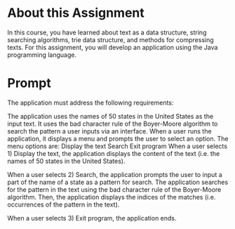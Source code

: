 
# About this Assignment
In this course, you have learned about text as a data structure, string searching algorithms, trie data structure, and methods for compressing texts. For this assignment, you will develop an application using the Java programming language.

# Prompt
The application must address the following requirements:

The application uses the names of 50 states in the United States as the input text.
It uses the bad character rule of the Boyer-Moore algorithm to search the pattern a user inputs via an interface.
When a user runs the application, it displays a menu and prompts the user to select an option.
The menu options are:
Display the text
Search
Exit program
When a user selects 1) Display the text, the application displays the content of the text (i.e. the names of 50 states in the United States).

When a user selects 2) Search, the application prompts the user to input a part of the name of a state as a pattern for search. The application searches for the pattern in the text using the bad character rule of the Boyer-Moore algorithm. Then, the application displays the indices of the matches (i.e. occurrences of the pattern in the text).

When a user selects 3) Exit program, the application ends.
